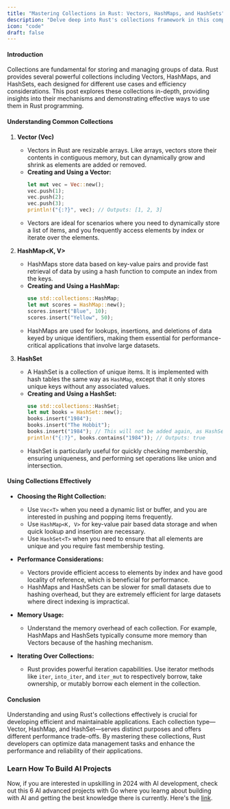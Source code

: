 ```yaml
---
title: "Mastering Collections in Rust: Vectors, HashMaps, and HashSets"
description: "Delve deep into Rust's collections framework in this comprehensive guide, exploring the intricacies of Vectors, HashMaps, and HashSets. Learn how to utilize these collections effectively to build more efficient and robust Rust applications. This post is packed with technical insights, practical coding examples, and best practices tailored for advanced Rust developers."
icon: "code"
draft: false
---
```

#### Introduction

Collections are fundamental for storing and managing groups of data. Rust provides several powerful collections including Vectors, HashMaps, and HashSets, each designed for different use cases and efficiency considerations. This post explores these collections in-depth, providing insights into their mechanisms and demonstrating effective ways to use them in Rust programming.

#### Understanding Common Collections

1. **Vector (Vec<T>)**
   - Vectors in Rust are resizable arrays. Like arrays, vectors store their contents in contiguous memory, but can dynamically grow and shrink as elements are added or removed.
   - **Creating and Using a Vector:**
     ```rust
     let mut vec = Vec::new();
     vec.push(1);
     vec.push(2);
     vec.push(3);
     println!("{:?}", vec); // Outputs: [1, 2, 3]
     ```
   - Vectors are ideal for scenarios where you need to dynamically store a list of items, and you frequently access elements by index or iterate over the elements.

2. **HashMap<K, V>**
   - HashMaps store data based on key-value pairs and provide fast retrieval of data by using a hash function to compute an index from the keys.
   - **Creating and Using a HashMap:**
     ```rust
     use std::collections::HashMap;
     let mut scores = HashMap::new();
     scores.insert("Blue", 10);
     scores.insert("Yellow", 50);
     ```
   - HashMaps are used for lookups, insertions, and deletions of data keyed by unique identifiers, making them essential for performance-critical applications that involve large datasets.

3. **HashSet<T>**
   - A HashSet is a collection of unique items. It is implemented with hash tables the same way as `HashMap`, except that it only stores unique keys without any associated values.
   - **Creating and Using a HashSet:**
     ```rust
     use std::collections::HashSet;
     let mut books = HashSet::new();
     books.insert("1984");
     books.insert("The Hobbit");
     books.insert("1984"); // This will not be added again, as HashSet items must be unique
     println!("{:?}", books.contains("1984")); // Outputs: true
     ```
   - HashSet is particularly useful for quickly checking membership, ensuring uniqueness, and performing set operations like union and intersection.

#### Using Collections Effectively

- **Choosing the Right Collection:**
  - Use `Vec<T>` when you need a dynamic list or buffer, and you are interested in pushing and popping items frequently.
  - Use `HashMap<K, V>` for key-value pair based data storage and when quick lookup and insertion are necessary.
  - Use `HashSet<T>` when you need to ensure that all elements are unique and you require fast membership testing.

- **Performance Considerations:**
  - Vectors provide efficient access to elements by index and have good locality of reference, which is beneficial for performance.
  - HashMaps and HashSets can be slower for small datasets due to hashing overhead, but they are extremely efficient for large datasets where direct indexing is impractical.

- **Memory Usage:**
  - Understand the memory overhead of each collection. For example, HashMaps and HashSets typically consume more memory than Vectors because of the hashing mechanism.

- **Iterating Over Collections:**
  - Rust provides powerful iteration capabilities. Use iterator methods like `iter`, `into_iter`, and `iter_mut` to respectively borrow, take ownership, or mutably borrow each element in the collection.

#### Conclusion

Understanding and using Rust's collections effectively is crucial for developing efficient and maintainable applications. Each collection type—Vector, HashMap, and HashSet—serves distinct purposes and offers different performance trade-offs. By mastering these collections, Rust developers can optimize data management tasks and enhance the performance and reliability of their applications.

### Learn How To Build AI Projects

Now, if you are interested in upskilling in 2024 with AI development, check out this 6 AI advanced projects with Go where you learng about building with AI and getting the best knowledge there is currently. Here's the [link](https://akhilsharmatech.gumroad.com/l/zgxqq).